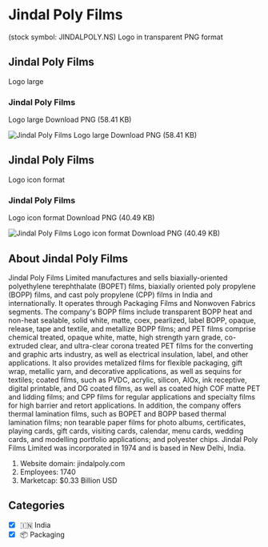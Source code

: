 # Jindal Poly Films
 (stock symbol: JINDALPOLY.NS) Logo in transparent PNG format

## Jindal Poly Films
 Logo large

### Jindal Poly Films
 Logo large Download PNG (58.41 KB)

![Jindal Poly Films
 Logo large Download PNG (58.41 KB)](/img/orig/JINDALPOLY.NS_BIG-bb70e2e4.png)

## Jindal Poly Films
 Logo icon format

### Jindal Poly Films
 Logo icon format Download PNG (40.49 KB)

![Jindal Poly Films
 Logo icon format Download PNG (40.49 KB)](/img/orig/JINDALPOLY.NS-96513dbd.png)

## About Jindal Poly Films


Jindal Poly Films Limited manufactures and sells biaxially-oriented polyethylene terephthalate (BOPET) films, biaxially oriented poly propylene (BOPP) films, and cast poly propylene (CPP) films in India and internationally. It operates through Packaging Films and Nonwoven Fabrics segments. The company's BOPP films include transparent BOPP heat and non-heat sealable, solid white, matte, coex, pearlized, label BOPP, opaque, release, tape and textile, and metallize BOPP films; and PET films comprise chemical treated, opaque white, matte, high strength yarn grade, co-extruded clear, and ultra-clear corona treated PET films for the converting and graphic arts industry, as well as electrical insulation, label, and other applications. It also provides metalized films for flexible packaging, gift wrap, metallic yarn, and decorative applications, as well as sequins for textiles; coated films, such as PVDC, acrylic, silicon, AlOx, ink receptive, digital printable, and DG coated films, as well as coated high COF matte PET and lidding films; and CPP films for regular applications and specialty films for high barrier and retort applications. In addition, the company offers thermal lamination films, such as BOPET and BOPP based thermal lamination films; non tearable paper films for photo albums, certificates, playing cards, gift cards, visiting cards, calendar, menu cards, wedding cards, and modelling portfolio applications; and polyester chips. Jindal Poly Films Limited was incorporated in 1974 and is based in New Delhi, India.

1. Website domain: jindalpoly.com
2. Employees: 1740
3. Marketcap: $0.33 Billion USD


## Categories
- [x] 🇮🇳 India
- [x] 📦 Packaging
